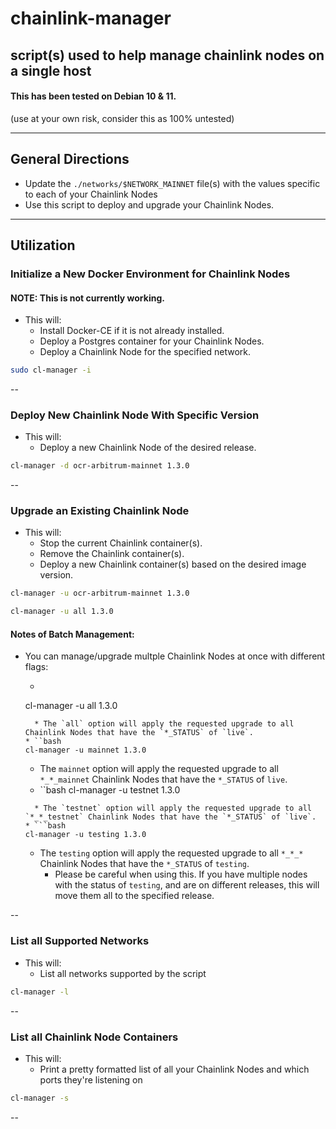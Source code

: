 # chainlink-manager
script(s) used to help manage chainlink nodes on a single host
---

#### This has been tested on Debian 10 & 11.

(use at your own risk, consider this as 100% untested)

---
## General Directions
* Update the ```./networks/$NETWORK_MAINNET``` file(s) with the values specific to each of your Chainlink Nodes
* Use this script to deploy and upgrade your Chainlink Nodes.

---

## Utilization
### Initialize a New Docker Environment for Chainlink Nodes
#### NOTE: This is not currently working.
* This will:
  * Install Docker-CE if it is not already installed.
  * Deploy a Postgres container for your Chainlink Nodes.
  * Deploy a Chainlink Node for the specified network.

```bash
sudo cl-manager -i
```


--
### Deploy New Chainlink Node With Specific Version
* This will:
  * Deploy a new Chainlink Node of the desired release.

```bash
cl-manager -d ocr-arbitrum-mainnet 1.3.0
```


--
### Upgrade an Existing Chainlink Node
* This will:
  * Stop the current Chainlink container(s).
  * Remove the Chainlink container(s).
  * Deploy a new Chainlink container(s) based on the desired image version.

```bash
cl-manager -u ocr-arbitrum-mainnet 1.3.0
```
```bash
cl-manager -u all 1.3.0
```

#### Notes of Batch Management:
* You can manage/upgrade multple Chainlink Nodes at once with different flags:
  * ```bash
  cl-manager -u all 1.3.0
  ```
    * The `all` option will apply the requested upgrade to all Chainlink Nodes that have the `*_STATUS` of `live`.
  * ``bash
  cl-manager -u mainnet 1.3.0
  ```
    * The `mainnet` option will apply the requested upgrade to all `*_*_mainnet` Chainlink Nodes that have the `*_STATUS` of `live`.
  * ``bash
  cl-manager -u testnet 1.3.0
  ```
    * The `testnet` option will apply the requested upgrade to all `*_*_testnet` Chainlink Nodes that have the `*_STATUS` of `live`.
  * ```bash
  cl-manager -u testing 1.3.0
  ```
    * The `testing` option will apply the requested upgrade to all `*_*_*` Chainlink Nodes that have the `*_STATUS` of `testing`.
      * Please be careful when using this.  If you have multiple nodes with the status of `testing`, and are on different releases, this will move them all to the specified release.

--
### List all Supported Networks
* This will:
  * List all networks supported by the script

```bash
cl-manager -l
```


--
### List all Chainlink Node Containers
* This will:
  * Print a pretty formatted list of all your Chainlink Nodes and which ports they're listening on

```bash
cl-manager -s
```


--

